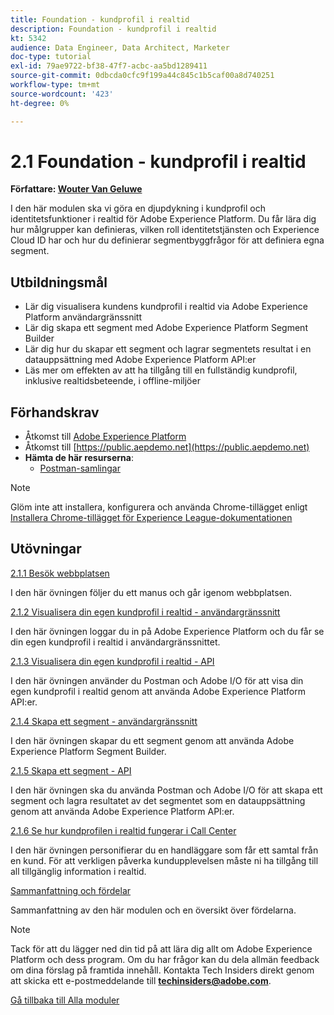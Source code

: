 ```yaml
---
title: Foundation - kundprofil i realtid
description: Foundation - kundprofil i realtid
kt: 5342
audience: Data Engineer, Data Architect, Marketer
doc-type: tutorial
exl-id: 79ae9722-bf38-47f7-acbc-aa5bd1289411
source-git-commit: 0dbcda0cfc9f199a44c845c1b5caf00a8d740251
workflow-type: tm+mt
source-wordcount: '423'
ht-degree: 0%

---
```


# 2.1 Foundation - kundprofil i realtid

**Författare: [Wouter Van Geluwe](https://www.linkedin.com/in/woutervangeluwe/)**

I den här modulen ska vi göra en djupdykning i kundprofil och identitetsfunktioner i realtid för Adobe Experience Platform. Du får lära dig hur målgrupper kan definieras, vilken roll identitetstjänsten och Experience Cloud ID har och hur du definierar segmentbyggfrågor för att definiera egna segment.

## Utbildningsmål

- Lär dig visualisera kundens kundprofil i realtid via Adobe Experience Platform användargränssnitt
- Lär dig skapa ett segment med Adobe Experience Platform Segment Builder
- Lär dig hur du skapar ett segment och lagrar segmentets resultat i en datauppsättning med Adobe Experience Platform API:er
- Läs mer om effekten av att ha tillgång till en fullständig kundprofil, inklusive realtidsbeteende, i offline-miljöer

## Förhandskrav

- Åtkomst till [Adobe Experience Platform](https://experience.adobe.com/platform)
- Åtkomst till [https://public.aepdemo.net](https://public.aepdemo.net)
- **Hämta de här resurserna**:
   - [Postman-samlingar](./../../../assets/postman/postman_profile.zip)

>[!NOTE]
>
>Glöm inte att installera, konfigurera och använda Chrome-tillägget enligt [Installera Chrome-tillägget för Experience League-dokumentationen](../../gettingstarted/gettingstarted/ex1.md)

## Utövningar

[2.1.1 Besök webbplatsen](./ex1.md)

I den här övningen följer du ett manus och går igenom webbplatsen.

[2.1.2 Visualisera din egen kundprofil i realtid - användargränssnitt](./ex2.md)

I den här övningen loggar du in på Adobe Experience Platform och du får se din egen kundprofil i realtid i användargränssnittet.

[2.1.3 Visualisera din egen kundprofil i realtid - API](./ex3.md)

I den här övningen använder du Postman och Adobe I/O för att visa din egen kundprofil i realtid genom att använda Adobe Experience Platform API:er.

[2.1.4 Skapa ett segment - användargränssnitt](./ex4.md)

I den här övningen skapar du ett segment genom att använda Adobe Experience Platform Segment Builder.

[2.1.5 Skapa ett segment - API](./ex5.md)

I den här övningen ska du använda Postman och Adobe I/O för att skapa ett segment och lagra resultatet av det segmentet som en datauppsättning genom att använda Adobe Experience Platform API:er.

[2.1.6 Se hur kundprofilen i realtid fungerar i Call Center](./ex6.md)

I den här övningen personifierar du en handläggare som får ett samtal från en kund. För att verkligen påverka kundupplevelsen måste ni ha tillgång till all tillgänglig information i realtid.

[Sammanfattning och fördelar](./summary.md)

Sammanfattning av den här modulen och en översikt över fördelarna.

>[!NOTE]
>
>Tack för att du lägger ned din tid på att lära dig allt om Adobe Experience Platform och dess program. Om du har frågor kan du dela allmän feedback om dina förslag på framtida innehåll. Kontakta Tech Insiders direkt genom att skicka ett e-postmeddelande till **techinsiders@adobe.com**.

[Gå tillbaka till Alla moduler](../../../overview.md)
